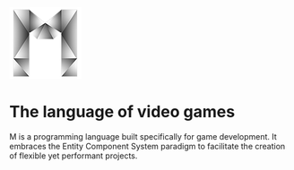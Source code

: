 ![alt text][logo]

# The language of video games
M is a programming language built specifically for game development. It embraces the Entity Component System paradigm to facilitate the creation of flexible yet performant projects.

[logo]: https://github.com/martin-azpillaga/M/blob/master/Source/games.minim.parent/games.minim.product/icons/app128.png "Logo"
